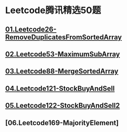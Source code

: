 # Leetcode腾讯精选50题

## [01.Leetcode26-RemoveDuplicatesFromSortedArray](<https://github.com/liubincodelife/Leetcode_Tencent_Top50/tree/master/Leetcode26_RemoveDuplicatesFromSortedArray>)

## [02.Leetcode53-MaximumSubArray](<https://github.com/liubincodelife/Leetcode_Tencent_Top50/tree/master/Leetcode53_MaximumSubarray>)

## [03.Leetcode88-MergeSortedArray](<https://github.com/liubincodelife/Leetcode_Tencent_Top50/tree/master/Leetcode88_MergeSortedArray>)

## [04.Leetcode121-StockBuyAndSell](<https://github.com/liubincodelife/Leetcode_Tencent_Top50/tree/master/Leetcode121_StockBuyAndSell>)

## [05.Leetcode122-StockBuyAndSell2](<https://github.com/liubincodelife/Leetcode_Tencent_Top50/tree/master/Leetcode122_StockBuyAndSell2>)

## [06.Leetcode169-MajorityElement]

